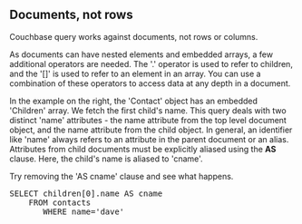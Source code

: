 ## Documents, not rows

Couchbase query works against documents, not rows or columns.

As documents can have nested elements and embedded arrays, a few additional operators are needed. The '.' operator is used to refer to children, and the '[]' is used to refer to an element in an array. You can use a combination of these operators to access data at any depth in a document.

In the example on the right, the 'Contact' object has an embedded 'Children' array. We fetch the first child's name. This query deals with two distinct 'name' attributes - the name attribute from the top level document object, and the name attribute from the child object. In general, an identifier like 'name' 
always refers to an attribute in the parent document or an alias. Attributes from child documents must be explicitly aliased using the **AS** clause. Here, the child's name is aliased to 'cname'.

Try removing the 'AS cname' clause and see what happens.

<pre id="example">
SELECT children[0].name AS cname
	FROM contacts
       WHERE name='dave'
</pre>

